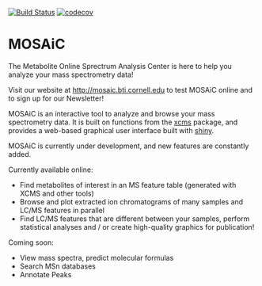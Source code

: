 [![Build Status](https://travis-ci.org/mjhelf/Mosaic.svg?branch=master)](https://travis-ci.org/mjhelf/Mosaic)
[![codecov](https://codecov.io/gh/mjhelf/Mosaic/branch/master/graph/badge.svg)](https://codecov.io/gh/mjhelf/Mosaic)

# MOSAiC

The Metabolite Online Sprectrum Analysis Center is here to help you analyze your mass spectrometry data!

Visit our website at http://mosaic.bti.cornell.edu to test MOSAiC online and to sign up for our Newsletter!

MOSAiC is an interactive tool to analyze and browse your mass spectrometry data.
It is built on functions from the <a href = "https://github.com/sneumann/xcms">xcms</a> package, and provides a web-based graphical user interface built with <a href = "http://shiny.rstudio.com/">shiny</a>.

MOSAiC is currently under development, and new features are constantly added.

 

Currently available online:
- Find metabolites of interest in an MS feature table (generated  with XCMS and other tools)
- Browse and plot extracted ion chromatograms of many samples and LC/MS features in parallel
- Find LC/MS features that are different between your samples, perform statistical analyses and / or create high-quality graphics for publication!


Coming soon:
- View  mass spectra, predict molecular formulas
- Search MSn databases
- Annotate Peaks
